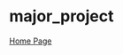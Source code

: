 # major_project
[Home Page](https://github.com/rajkishan0/rajkishan0.github.io/main/TLE/index.html)
